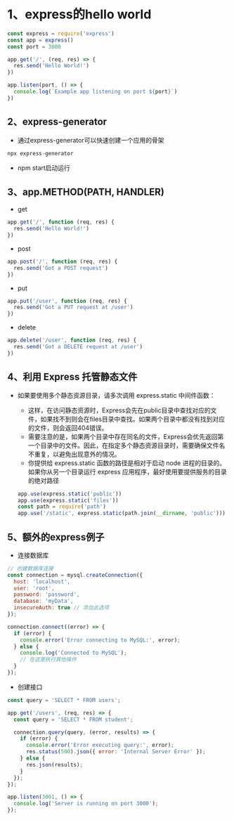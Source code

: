 # 1、express的hello world

```js
const express = require('express')
const app = express()
const port = 3000

app.get('/', (req, res) => {
  res.send('Hello World!')
})

app.listen(port, () => {
  console.log(`Example app listening on port ${port}`)
})
```

## 2、express-generator

- 通过express-generator可以快速创建一个应用的骨架

```js
npx express-generator
```

- npm start启动运行

## 3、app.METHOD(PATH, HANDLER)

- get

```js
app.get('/', function (req, res) {
  res.send('Hello World!')
})
```

- post

```js
app.post('/', function (req, res) {
  res.send('Got a POST request')
})
```

- put

```js
app.put('/user', function (req, res) {
  res.send('Got a PUT request at /user')
})
```

- delete

```js
app.delete('/user', function (req, res) {
  res.send('Got a DELETE request at /user')
})
```

## 4、利用 Express 托管静态文件

- 如果要使用多个静态资源目录，请多次调用 express.static 中间件函数：
  - 这样，在访问静态资源时，Express会先在public目录中查找对应的文件，如果找不到则会在files目录中查找。如果两个目录中都没有找到对应的文件，则会返回404错误。
  - 需要注意的是，如果两个目录中存在同名的文件，Express会优先返回第一个目录中的文件。因此，在指定多个静态资源目录时，需要确保文件名不重复，以避免出现意外的情况。
  - 你提供给 express.static 函数的路径是相对于启动 node 进程的目录的。如果你从另一个目录运行 express 应用程序，最好使用要提供服务的目录的绝对路径

  ```js
  app.use(express.static('public'))
  app.use(express.static('files'))
  const path = require('path')
  app.use('/static', express.static(path.join(__dirname, 'public')))
  ```

## 5、额外的express例子

- 连接数据库

```js
// 创建数据库连接
const connection = mysql.createConnection({
  host: 'localhost',
  user: 'root',
  password: 'password',
  database: 'myData',
  insecureAuth: true // 添加此选项
});

connection.connect((error) => {
  if (error) {
    console.error('Error connecting to MySQL:', error);
  } else {
    console.log('Connected to MySQL');
    // 在这里执行其他操作
  }
});

```

- 创建接口

```js
const query = 'SELECT * FROM users';

app.get('/users', (req, res) => {
  const query = 'SELECT * FROM student';

  connection.query(query, (error, results) => {
    if (error) {
      console.error('Error executing query:', error);
      res.status(500).json({ error: 'Internal Server Error' });
    } else {
      res.json(results);
    }
  });
});

app.listen(3001, () => {
  console.log('Server is running on port 3000');
});

```
